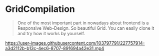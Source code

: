 # GridCompilation

> One of the most important part in nowadays about frontend is a Responsive Web-Design.
> So beautiful Grid. You can easily clone it and try how it works by yourself.



https://user-images.githubusercontent.com/103797791/227757914-a3d2112b-b13c-4ec6-8707-891694a42e31.mp4

